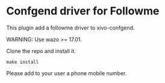 Confgend driver for Followme
============================

This plugin add a followme driver to xivo-confgend.

WARNING: Use wazo >= 17.01.

Clone the repo and install it.

    make install

Please add to your user a phone mobile number.
